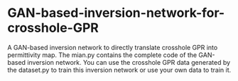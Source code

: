 # GAN-based-inversion-network-for-crosshole-GPR
A GAN-based inversion network to directly translate crosshole GPR into permittivity map.
The mian.py contains the complete code of the GAN-based inversion network. You can use the crosshole GPR data generated by the dataset.py to train this inversion network or use your own data to train it.
